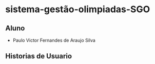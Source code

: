 # sistema-gestão-olimpiadas-SGO

## Aluno
* Paulo Victor Fernandes de Araujo Silva

## Historias de Usuario
